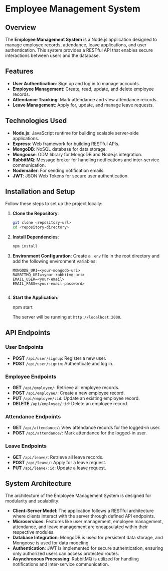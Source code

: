 # Employee Management System

## Overview

The **Employee Management System** is a Node.js application designed to manage employee records, attendance, leave applications, and user authentication. This system provides a RESTful API that enables secure interactions between users and the database.

## Features

- **User Authentication**: Sign up and log in to manage accounts.
- **Employee Management**: Create, read, update, and delete employee records.
- **Attendance Tracking**: Mark attendance and view attendance records.
- **Leave Management**: Apply for, update, and manage leave requests.

## Technologies Used

- **Node.js**: JavaScript runtime for building scalable server-side applications.
- **Express**: Web framework for building RESTful APIs.
- **MongoDB**: NoSQL database for data storage.
- **Mongoose**: ODM library for MongoDB and Node.js integration.
- **RabbitMQ**: Message broker for handling notifications and inter-service communication.
- **Nodemailer**: For sending notification emails.
- **JWT**: JSON Web Tokens for secure user authentication.

## Installation and Setup

Follow these steps to set up the project locally:

1. **Clone the Repository**:
   ```bash
   git clone <repository-url>
   cd <repository-directory>
   ```

2. **Install Dependencies**:
   ```bash
   npm install
   ```

3. **Environment Configuration**:
   Create a `.env` file in the root directory and add the following environment variables:
   ```plaintext
   MONGODB_URI=<your-mongodb-uri>
   RABBITMQ_URI=<your-rabbitmq-uri>
   EMAIL_USER=<your-email>
   EMAIL_PASS=<your-email-password>
  

4. **Start the Application**:

   npm start


   The server will be running at `http://localhost:2000`.

## API Endpoints

### User Endpoints
- **POST** `/api/user/signup`: Register a new user.
- **POST** `/api/user/signin`: Authenticate and log in.

### Employee Endpoints
- **GET** `/api/employee/`: Retrieve all employee records.
- **POST** `/api/employee/`: Create a new employee record.
- **PUT** `/api/employee/:id`: Update an existing employee record.
- **DELETE** `/api/employee/:id`: Delete an employee record.

### Attendance Endpoints
- **GET** `/api/attendance/`: View attendance records for the logged-in user.
- **POST** `/api/attendance/`: Mark attendance for the logged-in user.

### Leave Endpoints
- **GET** `/api/leave/`: Retrieve all leave records.
- **POST** `/api/leave/`: Apply for a leave request.
- **PUT** `/api/leave/:id`: Update a leave request.

## System Architecture

The architecture of the Employee Management System is designed for modularity and scalability:

- **Client-Server Model**: The application follows a RESTful architecture where clients interact with the server through defined API endpoints.
- **Microservices**: Features like user management, employee management, attendance, and leave management are encapsulated within their respective modules.
- **Database Integration**: MongoDB is used for persistent data storage, and Mongoose is used for data modeling.
- **Authentication**: JWT is implemented for secure authentication, ensuring only authorized users can access protected routes.
- **Asynchronous Processing**: RabbitMQ is utilized for handling notifications and inter-service communication.



